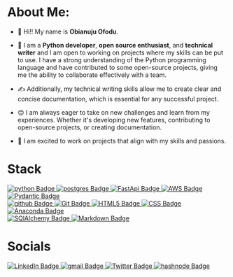 # About Me:

* 👋 Hi!! My name is **Obianuju Ofodu**.  

* 🌱 I am a **Python developer**, **open source enthusiast**, and **technical writer** and I am open to working on projects where my          skills can be put to use. I have a strong understanding of the Python programming language and have contributed to some open-source      projects, giving me the ability to collaborate effectively with a team. 

* ✍️ Additionally, my technical writing skills allow me to create clear and concise documentation, which is essential for any successful      project.

* 😊 I am always eager to take on new challenges and learn from my experiences. Whether it's developing new features, contributing to         open-source projects, or creating documentation.  

* 💃 I am excited to work on projects that align with my skills and passions.  

# Stack
  <a href="your-python-URL">
    <img src="https://img.shields.io/badge/python-blue?style=for-the-badge&logo=python&logoColor=yellow" alt="python Badge"/>
  </a>
  <a href="your-postgres-URL">
    <img src="https://img.shields.io/badge/postgres-darkblue?style=for-the-badge&logo=postgres&logoColor=blue" alt="postgres Badge"/>
  </a>
  <a href="your-FastApi-URL">
    <img src="https://img.shields.io/badge/FastApi-white?style=for-the-badge&logo=FastApi&logoColor=green" alt="FastApi Badge"/>
  </a>
  <a href="your-AWS-URL">
    <img src="https://img.shields.io/badge/AWS-red?style=for-the-badge&logo=aws&logoColor=orange" alt="AWS Badge"/>
  </a>
  <a href="your-Pydantic-URL">
    <img src="https://img.shields.io/badge/pydantic-white?style=for-the-badge&logo=pydantic&logoColor=pink" alt="Pydantic Badge"/>
  </a>
  <br>
  <a href="your-github-URL">
    <img src="https://img.shields.io/badge/github-black?style=for-the-badge&logo=github&logoColor=white" alt="github Badge"/>
  </a>
  <a href="your-git-URL">
    <img src="https://img.shields.io/badge/git-white?style=for-the-badge&logo=git&logoColor=red" alt="Git Badge"/>
  </a>
  <a href="your-HTML5-URL">
    <img src="https://img.shields.io/badge/HTML5-orange?style=for-the-badge&logo=html5&logoColor=black" alt="HTML5 Badge"/>
  </a>
  <a href="your-CSS-URL">
    <img src="https://img.shields.io/badge/CSS-blue?style=for-the-badge&logo=css&logoColor=black" alt="CSS Badge"/>
  </a>
  <a href="your-ANACONDA-URL">
    <img src="https://img.shields.io/badge/ANACONDA-white?style=for-the-badge&logo=anaconda&logoColor=green" alt="Anaconda Badge"/>
  </a>
  <br>
  <a href="your-SQLAlchemy-URL">
    <img src="https://img.shields.io/badge/SQLAlchemy-red?style=for-the-badge&logo=sqlalchemy&logoColor=red" alt="SQlAlchemy Badge"/>
  </a>
  <a href="your-Markdown-URL">
    <img src="https://img.shields.io/badge/markdown-black?style=for-the-badge&logo=markdown&logoColor=blue" alt="Markdown Badge"/>
  </a>

# Socials
<div id="badges">
  <a href="https://www.linkedin.com/in/obianuju-ofodu-60706519b">
    <img src="https://img.shields.io/badge/LinkedIn-blue?style=for-the-badge&logo=linkedin&logoColor=white" alt="LinkedIn Badge"/>
  </a>
  <a href="obianujuofodu@gmail.com">
    <img src="https://img.shields.io/badge/gmail-white?style=for-the-badge&logo=gmail&logoColor=red" alt="gmail Badge"/>
  </a>
  <a href="https://twitter.com/Ujunwaboo">
    <img src="https://img.shields.io/badge/Twitter-blue?style=for-the-badge&logo=twitter&logoColor=white" alt="Twitter Badge"/>
  </a>
  <a href="https://roseford.hashnode.dev/">
    <img src="https://img.shields.io/badge/hashnode-darkblue?style=for-the-badge&logo=hashnode&logoColor=white" alt="hashnode Badge"/>
  </a>
</div>
